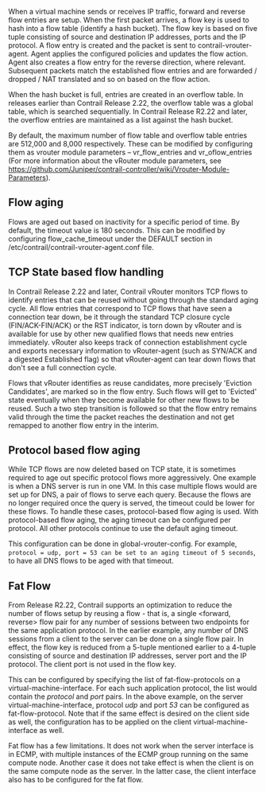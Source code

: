 When a virtual machine sends or receives IP traffic, forward and reverse flow entries are setup. When the first packet arrives, a flow key is used to hash into a flow table (identify a hash bucket). The flow key is based on five tuple consisting of source and destination IP addresses, ports and the IP protocol. A flow entry is created and the packet is sent to contrail-vrouter-agent. Agent applies the configured policies and updates the flow action. Agent also creates a flow entry for the reverse direction, where relevant. Subsequent packets match the established flow entries and are forwarded / dropped / NAT translated and so on based on the flow action.

When the hash bucket is full, entries are created in an overflow table. In releases earlier than Contrail Release 2.22, the overflow table was a global table, which is searched sequentially. In Contrail Release R2.22 and later, the overflow entries are maintained as a list against the hash bucket.

By default, the maximum number of flow table and overflow table entries are 512,000 and 8,000 respectively. These can be modified by configuring them as vrouter module parameters – vr_flow_entries and vr_oflow_entries (For more information about the vRouter module parameters, see https://github.com/Juniper/contrail-controller/wiki/Vrouter-Module-Parameters).

## Flow aging
Flows are aged out based on inactivity for a specific period of time. By default, the timeout value is 180 seconds. This can be modified by configuring flow_cache_timeout under the DEFAULT section in /etc/contrail/contrail-vrouter-agent.conf file.

## TCP State based flow handling
In Contrail Release 2.22 and later, Contrail vRouter monitors TCP flows to identify entries that can be reused without going through the standard aging cycle. All flow entries that correspond to TCP flows that have seen a connection tear down, be it through the standard TCP closure cycle (FIN/ACK-FIN/ACK) or the RST indicator, is torn down by vRouter and is available for use by other new qualified flows that needs new entries immediately. vRouter also keeps track of connection establishment cycle and exports necessary information to vRouter-agent (such as SYN/ACK and a digested Established flag) so that vRouter-agent can tear down flows that don't see a full connection cycle.

Flows that vRouter identifies as reuse candidates, more precisely 'Eviction Candidates', are marked so in the flow entry. Such flows will get to 'Evicted' state eventually when they become available for other new flows to be reused. Such a two step transition is followed so that the flow entry remains valid through the time the packet reaches the destination and not get remapped to another flow entry in the interim.


## Protocol based flow aging
While TCP flows are now deleted based on TCP state, it is sometimes required to age out specific protocol flows more aggressively. One example is when a DNS server is run in one VM. In this case multiple flows would are set up for DNS, a pair of flows to serve each query. Because the flows are no longer required once the query is served, the timeout could be lower for these flows. To handle these cases, protocol-based flow aging is used. With protocol-based flow aging, the aging timeout can be configured per protocol. All other protocols continue to use the default aging timeout.  

This configuration can be done in global-vrouter-config. For example, `protocol = udp, port = 53 can be set to an aging timeout of 5 seconds`, to have all DNS flows to be aged with that timeout.

## Fat Flow
From Release R2.22, Contrail supports an optimization to reduce the number of flows setup by reusing a flow - that is, a single <forward, reverse> flow pair for any number of sessions between two endpoints for the same application protocol. In the earlier example, any number of DNS sessions from a client to the server can be done on a single flow pair. In effect, the flow key is reduced from a 5-tuple mentioned earlier to a 4-tuple consisting of source and destination IP addresses, server port and the IP protocol. The client port is not used in the flow key.

This can be configured by specifying the list of fat-flow-protocols on a virtual-machine-interface. For each such application protocol, the list would contain the _protocol_ and _port_ pairs. In the above example, on the server virtual-machine-interface, protocol _udp_ and port _53_ can be configured as fat-flow-protocol. Note that if the same effect is desired on the client side as well, the configuration has to be applied on the client virtual-machine-interface as well.

Fat flow has a few limitations. It does not work when the server interface is in ECMP, with multiple instances of the ECMP group running on the same compute node. Another case it does not take effect is when the client is on the same compute node as the server. In the latter case, the client interface also has to be configured for the fat flow.